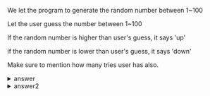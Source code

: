 We let the program to generate the random number between 1~100

Let the user guess the number between 1~100

If the random number is higher than user's guess, it says 'up'

if the random number is lower than user's guess, it says 'down'

Make sure to mention how many tries user has also.

<details>
  <summary>answer</summary>
  
  ```py
  import random

  #create a random number between 1~100, 101 is exclusive
  real_number = random.randrange(1,101)
  
  #count variable to keep track of counts
  count = 0

  
  
  user_guess = int(input("Enter a number (1~100) : "))
  count += 1
  
  if user_guess > real_number:
      print(f"down\ncount: {count}")
  elif user_guess < real_number:
      print(f"up\ncount: {count}")
  else:
      print(f"Correct! I think it is time to buy lottery ticket!\ncount: {count}")

  while count>=1:

      user_guess = int(input("\nEnter a number(1~100) : "))
      count += 1

      if user_guess > real_number:
          print(f"down\ncount: {count}")
      elif user_guess < real_number:
          print(f"up\ncount: {count}")
      else:
          print(f"Correct\ncount: {count}")
          break
  ```
</details>
<details>
  <summary>answer2</summary>
  
  ```py
  from random import randint
  real = randint(1,100)
  count = 0

  a =int(input("What is your guess? Enter a number\n"))
  count += 1
  if a > real:
      print(f"\ndown, count : {count}")
  elif a < real:
      print(f"\nup, count : {count}")
  else:
      print(f"\nwow correct!, count : {count}")

  while real != a:
      a = int(input("\nWhat is your guess? Enter a number\n"))
      count += 1
      if a > real:
          print(f"\ndown, count : {count}")
      elif a < real:
          print(f"\nup, count : {count}")
      else:
          print(f"\nwow correct!, count : {count}")
  ```
</details>               
